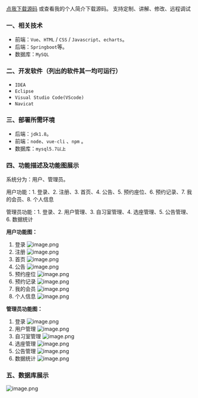 [点我下载源码](https://www.oneprosol.com/detail/2d89433a4c904d66a07654c70a4c1f0d) 
或查看我的个人简介下载源码。
支持定制、讲解、修改、远程调试

### 一、相关技术

- 前端：`Vue`、`HTML` / `CSS` / `Javascript`、`echarts`。
- 后端：`Springboot`等。
- 数据库：`MySQL`

### 二、开发软件（列出的软件其一均可运行）

- `IDEA`
- `Eclipse`
- `Visual Studio Code(VScode)`
- `Navicat`

### 三、部署所需环境

- 后端：`jdk1.8`。
- 前端：`node`、`vue-cli` 、`npm`  。
- 数据库：`mysql5.7以上`

### 四、功能描述及功能图展示

系统分为：用户、管理员。

用户功能：1. 登录、2. 注册、3. 首页、4. 公告、5. 预约座位、6. 预约记录、7. 我的会员、8. 个人信息

管理员功能：1. 登录、2. 用户管理、3. 自习室管理、4. 选座管理、5. 公告管理、6. 数据统计

**用户功能图：**

1. 登录
   ![image.png](https://pic.picprosol.com/user_upload/1ca4a16527164fbdbe5588f4023765f3/2024-12-06%2011:44:46_image.png)
2. 注册
   ![image.png](https://pic.picprosol.com/user_upload/1ca4a16527164fbdbe5588f4023765f3/2024-12-06%2011:44:50_image.png)
3. 首页
   ![image.png](https://pic.picprosol.com/user_upload/1ca4a16527164fbdbe5588f4023765f3/2024-12-06%2011:45:01_image.png)
4. 公告
   ![image.png](https://pic.picprosol.com/user_upload/1ca4a16527164fbdbe5588f4023765f3/2024-12-06%2011:45:10_image.png)
5. 预约座位
   ![image.png](https://pic.picprosol.com/user_upload/1ca4a16527164fbdbe5588f4023765f3/2024-12-06%2011:46:11_image.png)
6. 预约记录
   ![image.png](https://pic.picprosol.com/user_upload/1ca4a16527164fbdbe5588f4023765f3/2024-12-06%2011:46:49_image.png)
7. 我的会员
   ![image.png](https://pic.picprosol.com/user_upload/1ca4a16527164fbdbe5588f4023765f3/2024-12-06%2011:46:55_image.png)
8. 个人信息
   ![image.png](https://pic.picprosol.com/user_upload/1ca4a16527164fbdbe5588f4023765f3/2024-12-06%2011:47:04_image.png)

**管理员功能图：**

1. 登录
   ![image.png](https://pic.picprosol.com/user_upload/1ca4a16527164fbdbe5588f4023765f3/2024-12-06%2011:44:46_image.png)
2. 用户管理
   ![image.png](https://pic.picprosol.com/user_upload/1ca4a16527164fbdbe5588f4023765f3/2024-12-06%2011:47:17_image.png)
3. 自习室管理
   ![image.png](https://pic.picprosol.com/user_upload/1ca4a16527164fbdbe5588f4023765f3/2024-12-06%2011:47:22_image.png)
4. 选座管理
   ![image.png](https://pic.picprosol.com/user_upload/1ca4a16527164fbdbe5588f4023765f3/2024-12-06%2011:47:27_image.png)
5. 公告管理
   ![image.png](https://pic.picprosol.com/user_upload/1ca4a16527164fbdbe5588f4023765f3/2024-12-06%2011:47:31_image.png)
6. 数据统计
   ![image.png](https://pic.picprosol.com/user_upload/1ca4a16527164fbdbe5588f4023765f3/2024-12-06%2011:47:38_image.png)

### 五、数据库展示

![image.png](https://pic.picprosol.com/user_upload/1ca4a16527164fbdbe5588f4023765f3/2024-12-06%2011:47:53_image.png)



